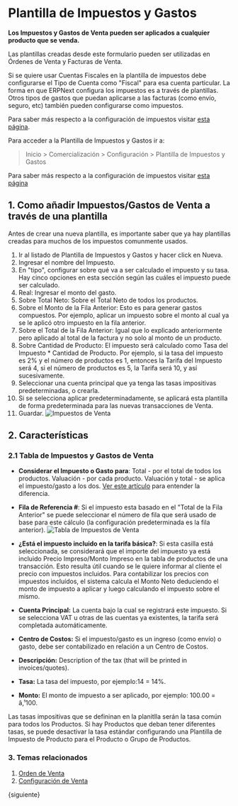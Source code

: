 <!-- add-breadcrumbs -->
# Plantilla de Impuestos y Gastos

**Los Impuestos y Gastos de Venta pueden ser aplicados a cualquier producto que se venda.**

Las plantillas creadas desde este formulario pueden ser utilizadas en Órdenes de Venta y Facturas de Venta. 

Si se quiere usar Cuentas Fiscales en la plantilla de impuestos debe configurarse el Tipo de Cuenta como "Fiscal" para esa cuenta particular. La forma en que ERPNext configura los impuestos es a través de plantillas. Otros tipos de gastos que puedan 
aplicarse a las facturas (como envío, seguro, etc) también pueden configurarse como impuestos. 

Para saber más respecto a la configuración de impuestos visitar [esta página](/docs/user/manual/en/setting-up/setting-up-taxes).

Para acceder a la Plantilla de Impuestos y Gastos ir a: 
> Inicio > Comercialización > Configuración > Plantilla de Impuestos y Gastos

Para saber más respecto a la configuración de impuestos visitar [esta página](/docs/user/manual/en/setting-up/setting-up-taxes)

## 1. Como añadir Impuestos/Gastos de Venta a través de una plantilla
Antes de crear una nueva plantilla, es importante saber que ya hay plantillas creadas para muchos de los impuestos comunmente usados. 

1. Ir al listado de Plantilla de Impuestos y Gastos y hacer click en Nueva.
2. Ingresar el nombre del Impuesto.
3. En "tipo", configurar sobre qué va a ser calculado el impuesto y su tasa. Hay cinco opciones en esta sección según las cuáles el impuesto puede ser calculado. 
  1. Real: Ingresar el monto del gasto.
  2. Sobre Total Neto: Sobre el Total Neto de todos los productos.
  3. Sobre el Monto de la Fila Anterior: Esto es para generar gastos compuestos. Por ejemplo, aplicar un impuesto sobre el monto al cual ya se le aplicó otro impuesto en la fila anterior.
  4. Sobre el Total de la Fila Anterior: Igual que lo explicado anteriormente pero aplicado al total de la factura y no solo al monto de un producto.
  5. Sobre Cantidad de Producto: El impuesto será calculado como Tasa del Impuesto * Cantidad de Producto. Por ejemplo, si la tasa del impuesto es 2% y el número de productos es 1, entonces la Tarifa del Impuesto será 4, si el número de productos es 5, la Tarifa será 10, y así sucesivamente.
4. Seleccionar una cuenta principal que ya tenga las tasas impositivas predeterminadas, o crearla.
5. Si se selecciona aplicar predeterminadamente, se aplicará esta plantilla de forma predeterminada para las nuevas transacciones de Venta. 
6. Guardar.
  ![Impuestos de Venta](/docs/assets/img/selling/sales-taxes.png)


## 2. Características
### 2.1 Tabla de Impuestos y Gastos de Venta

* **Considerar el Impuesto o Gasto para**: Total - por el total de todos los productos. Valuación - por cada producto. Valuación y total - se aplica el impuesto/gasto a los dos. [Ver este artículo](/docs/user/manual/en/accounts/articles/what-is-the-differences-of-total-and-valuation-in-tax-and-charges) para entender la diferencia.

* **Fila de Referencia #**: Si el impuesto esta basado en el "Total de la Fila Anterior" se puede seleccionar el número de fila que será usado de base para este cálculo (la configuración predeterminada es la fila anterior).
    ![Tabla de Impuestos de Venta](/docs/assets/img/selling/sales-taxes-table.png)

* **¿Está el impuesto incluido en la tarifa básica?**: Si esta casilla está seleccionada, se considerará que el importe del impuesto ya está incluido Precio Impreso/Monto Impreso en la tabla de productos de una transacción. Esto resulta útil cuando se le quiere informar al cliente el precio con impuestos incluidos. Para contabilizar los precios con impuestos incluídos, el sistema calcula el Monto Neto deduciendo el monto de impuesto a aplicar y luego calculando el impuesto sobre el mismo.  
* **Cuenta Principal:** La cuenta bajo la cual se registrará este impuesto. Si se selecciona VAT u otras de las cuentas ya existentes, la tarifa será completada automáticamente. 
* **Centro de Costos:** Si el impuesto/gasto es un ingreso (como envío) o gasto, debe ser contabilizado en relación a un Centro de Costos. 
* **Descripción:** Description of the tax (that will be printed in invoices/quotes).
* **Tasa:** La tasa del impuesto, por ejemplo:14 = 14%.
* **Monto:** El monto de impuesto a ser aplicado, por ejemplo: 100.00 = â‚¹100.

Las tasas impositivas que se defininan en la planitlla serán la tasa común para todos los Productos. Si hay Productos que deban tener diferentes tasas, se puede desactivar la tasa estándar configurando una Plantilla de Impuesto de Producto para el Producto o Grupo de Productos. 

### 3. Temas relacionados
1. [Orden de Venta](/docs/user/manual/en/selling/sales-order)
1. [Configuración de Venta](/docs/user/manual/en/selling/selling-settings)

{siguiente}
<!--stackedit_data:
eyJoaXN0b3J5IjpbLTQyNTU5NzQ1M119
-->